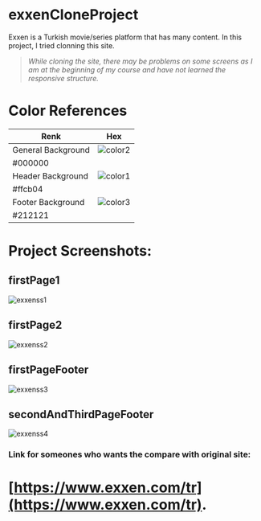 # exxenCloneProject

Exxen is a Turkish movie/series platform that has many content. 
In this project, I tried clonning this site.

>*While cloning the site, there may be problems on some screens as I am at the beginning of my course and have not learned the responsive structure.*
 
# Color References

| Renk             | Hex                                                                |
| ----------------- | ------------------------------------------------------------------ |
| General Background |  ![color2](https://user-images.githubusercontent.com/77462288/224545739-b793cce5-6cc2-4311-8352-861d562b34fd.png)
#000000 |
| Header Background | ![color1](https://user-images.githubusercontent.com/77462288/224545748-168d5715-3975-429d-b78d-129e88e340fa.png)
 #ffcb04 |
| Footer Background | ![color3](https://user-images.githubusercontent.com/77462288/224545754-2ad3b5d5-400f-4f81-90e2-d73301fb8c43.png)
 #212121 |

# Project Screenshots:

## firstPage1 
![exxenss1](https://user-images.githubusercontent.com/77462288/224544309-4e235a6f-a591-4f85-8b90-90ce89f67c23.png)

## firstPage2
![exxenss2](https://user-images.githubusercontent.com/77462288/224544391-eecf39c2-097b-4940-9563-14dfa62ef9e7.png)

## firstPageFooter
![exxenss3](https://user-images.githubusercontent.com/77462288/224544420-29570dd1-4946-454c-a88b-49c739a56a79.png)

## secondAndThirdPageFooter
![exxenss4](https://user-images.githubusercontent.com/77462288/224544432-dc32d197-d148-42c8-9be0-be7ceeddde97.png)

### Link for someones who wants the compare with original site:
# [https://www.exxen.com/tr](https://www.exxen.com/tr).


